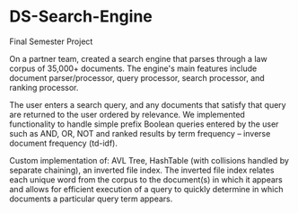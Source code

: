 # DS-Search-Engine
Final Semester Project

On a partner team, created a search engine that parses through a law corpus of 35,000+ documents. 
The engine's main features include document parser/processor, query processor, search processor, and ranking processor.

The user enters a search query, and any documents that satisfy that query are returned to the user ordered by relevance.
We implemented functionality to handle simple prefix Boolean queries entered by the user such as AND, OR, NOT and ranked results by term frequency – inverse document frequency (td-idf).

Custom implementation of:
AVL Tree, HashTable (with collisions handled by separate chaining), an inverted file index.
The inverted file index relates each unique word from the corpus to the document(s) in which it appears and allows for efficient execution of a query to quickly determine in which documents a particular query term appears.
